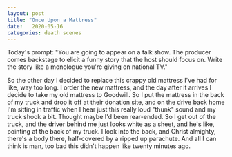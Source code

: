 ```yaml
---
layout: post
title: "Once Upon a Mattress"
date:   2020-05-16
categories: death scenes
---
```

Today's prompt: "You are going to appear on a talk show. The producer comes backstage to elicit a funny story that the host should focus on. Write the story like a monologue you're giving on national TV."

So the other day I decided to replace this crappy old mattress I've had for like, way too long. I order the new mattress, and the day after it arrives I decide to take my old mattress to Goodwill. So I put the mattress in the back of my truck and drop it off at their donation site, and on the drive back home I'm sitting in traffic when I hear just this really loud "thunk" sound and my truck shook a bit. Thought maybe I'd been rear-ended. So I get out of the truck, and the driver behind me just looks white as a sheet, and he's like, pointing at the back of my truck. I look into the back, and Christ almighty, there's a body there, half-covered by a ripped up parachute. And all I can think is man, too bad this didn't happen like twenty minutes ago.
